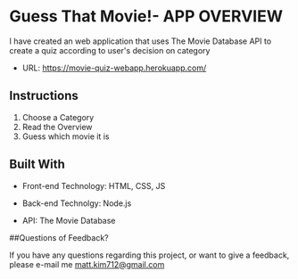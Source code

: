 # Guess That Movie!- APP OVERVIEW 

I have created an web application that uses The Movie Database API to create a quiz according to user's decision on category

- URL: https://movie-quiz-webapp.herokuapp.com/

## Instructions

1. Choose a Category
2. Read the Overview
3. Guess which movie it is

## Built With

- Front-end Technology: HTML, CSS, JS

- Back-end Technolgy: Node.js

- API: The Movie Database 


##Questions of Feedback?

If you have any questions regarding this project, or want to give a feedback, please e-mail me matt.kim712@gmail.com
